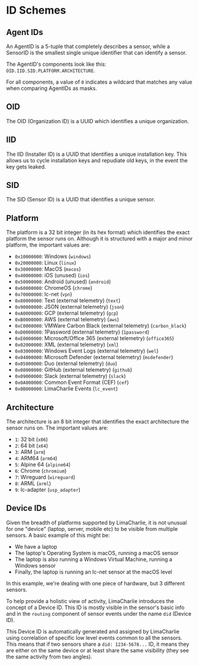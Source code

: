 # ID Schemes

## Agent IDs

An AgentID is a 5-tuple that completely describes a sensor, while a SensorID is the smallest single unique identifier
that can identify a sensor.

The AgentID's components look like this: `OID.IID.SID.PLATFORM.ARCHITECTURE`.

For all components, a value of `0` indicates a wildcard that matches any value when comparing AgentIDs as masks.

## OID
The OID (Organization ID) is a UUID which identifies a unique organization.

## IID
The IID (Installer ID) is a UUID that identifies a unique installation key. This allows us to cycle installation keys and
repudiate old keys, in the event the key gets leaked.

## SID
The SID (Sensor ID) is a UUID that identifies a unique sensor.

## Platform
The platform is a 32 bit integer (in its hex format) which identifies the exact platform the sensor runs on. Although it is
structured with a major and minor platform, the important values are:

* `0x10000000`: Windows (`windows`)
* `0x20000000`: Linux (`linux`)
* `0x30000000`: MacOS (`macos`)
* `0x40000000`: iOS (unused) (`ios`)
* `0x50000000`: Android (unused) (`android`)
* `0x60000000`: ChromeOS (`chrome`)
* `0x70000000`: lc-net (`vpn`)
* `0x80000000`: Text (external telemetry) (`text`)
* `0x90000000`: JSON (external telemetry) (`json`)
* `0xA0000000`: GCP (external telemetry) (`gcp`)
* `0xB0000000`: AWS (external telemetry) (`aws`)
* `0xC0000000`: VMWare Carbon Black (external telemetry) (`carbon_black`)
* `0xD0000000`: 1Password (external telemetry) (`1password`)
* `0xE0000000`: Microsoft/Office 365 (external telemetry) (`office365`)
* `0x02000000`: XML (external telemetry) (`xml`)
* `0x03000000`: Windows Event Logs (external telemetry) (`wel`)
* `0x04000000`: Microsoft Defender (external telemetry) (`msdefender`)
* `0x05000000`: Duo (external telemetry) (`duo`)
* `0x08000000`: GitHub (external telemetry) (`github`)
* `0x09000000`: Slack (external telemetry) (`slack`)
* `0x0A000000`: Common Event Format (CEF) (`cef`)
* `0x0B000000`: LimaCharlie Events (`lc_event`)

## Architecture
The architecture is an 8 bit integer that identifies the exact architecture the sensor runs on. The important values are:

* `1`: 32 bit (`x86`)
* `2`: 64 bit (`x64`)
* `3`: ARM (`arm`)
* `4`: ARM64 (`arm64`)
* `5`: Alpine 64 (`alpine64`)
* `6`: Chrome (`chromium`)
* `7`: Wireguard (`wireguard`)
* `8`: ARML (`arml`)
* `9`: lc-adapter (`usp_adapter`)

## Device IDs
Given the breadth of platforms supported by LimaCharlie, it is not unusual for one "device" (laptop, server, mobile etc) to be visible from multiple sensors. A basic example of this might be:

* We have a laptop
* The laptop's Operating System is macOS, running a macOS sensor
* The laptop is also running a Windows Virtual Machine, running a Windows sensor
* Finally, the laptop is running an lc-net sensor at the macOS level

In this example, we're dealing with one piece of hardware, but 3 different sensors.

To help provide a holistic view of activity, LimaCharlie introduces the concept of a Device ID. This ID is mostly visible in the sensor's basic info and in the `routing` component of sensor events under the name `did` (Device ID).

This Device ID is automatically generated and assigned by LimaCharlie using correlation of specific low level events common to all the sensors. This means that if two sensors share a `did: 1234-5678...` ID, it means they are either on the same device or at least share the same visibility (they see the same activity from two angles).
